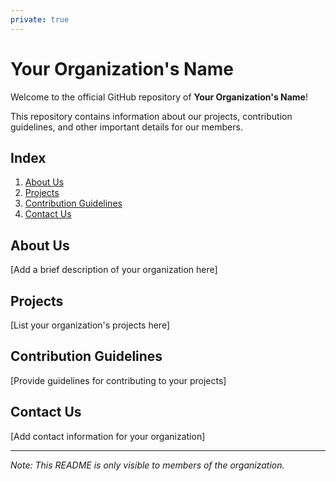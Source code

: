 ```yaml
---
private: true
---
```


# Your Organization's Name

Welcome to the official GitHub repository of **Your Organization's Name**!

This repository contains information about our projects, contribution guidelines, and other important details for our members.

## Index

1. [About Us](#about-us)
2. [Projects](#projects)
3. [Contribution Guidelines](#contribution-guidelines)
4. [Contact Us](#contact-us)

## About Us <a name="about-us"></a>

[Add a brief description of your organization here]

## Projects <a name="projects"></a>

[List your organization's projects here]

## Contribution Guidelines <a name="contribution-guidelines"></a>

[Provide guidelines for contributing to your projects]

## Contact Us <a name="contact-us"></a>

[Add contact information for your organization]

---

*Note: This README is only visible to members of the organization.*
